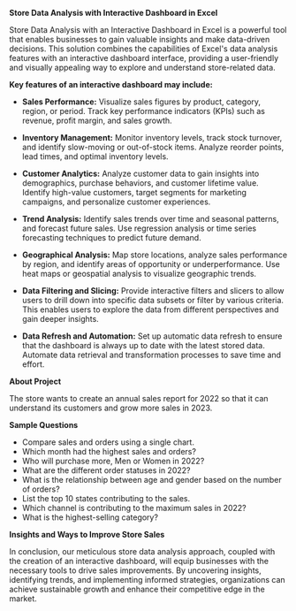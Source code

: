 **Store Data Analysis with Interactive Dashboard in Excel**

Store Data Analysis with an Interactive Dashboard in Excel is a powerful tool that enables businesses to gain valuable insights and make data-driven decisions. This solution combines the capabilities of Excel's data analysis features with an interactive dashboard interface, providing a user-friendly and visually appealing way to explore and understand store-related data.

**Key features of an interactive dashboard may include:**

- **Sales Performance:** Visualize sales figures by product, category, region, or period. Track key performance indicators (KPIs) such as revenue, profit margin, and sales growth.

- **Inventory Management:** Monitor inventory levels, track stock turnover, and identify slow-moving or out-of-stock items. Analyze reorder points, lead times, and optimal inventory levels.

- **Customer Analytics:** Analyze customer data to gain insights into demographics, purchase behaviors, and customer lifetime value. Identify high-value customers, target segments for marketing campaigns, and personalize customer experiences.

- **Trend Analysis:** Identify sales trends over time and seasonal patterns, and forecast future sales. Use regression analysis or time series forecasting techniques to predict future demand.

- **Geographical Analysis:** Map store locations, analyze sales performance by region, and identify areas of opportunity or underperformance. Use heat maps or geospatial analysis to visualize geographic trends.

- **Data Filtering and Slicing:** Provide interactive filters and slicers to allow users to drill down into specific data subsets or filter by various criteria. This enables users to explore the data from different perspectives and gain deeper insights.

- **Data Refresh and Automation:** Set up automatic data refresh to ensure that the dashboard is always up to date with the latest stored data. Automate data retrieval and transformation processes to save time and effort.

**About Project**

The store wants to create an annual sales report for 2022 so that it can understand its customers and grow more sales in 2023.

**Sample Questions**

- Compare sales and orders using a single chart.
- Which month had the highest sales and orders?
- Who will purchase more, Men or Women in 2022?
- What are the different order statuses in 2022?
- What is the relationship between age and gender based on the number of orders?
- List the top 10 states contributing to the sales.
- Which channel is contributing to the maximum sales in 2022?
- What is the highest-selling category?

**Insights and Ways to Improve Store Sales**

In conclusion, our meticulous store data analysis approach, coupled with the creation of an interactive dashboard, will equip businesses with the necessary tools to drive sales improvements. By uncovering insights, identifying trends, and implementing informed strategies, organizations can achieve sustainable growth and enhance their competitive edge in the market.
